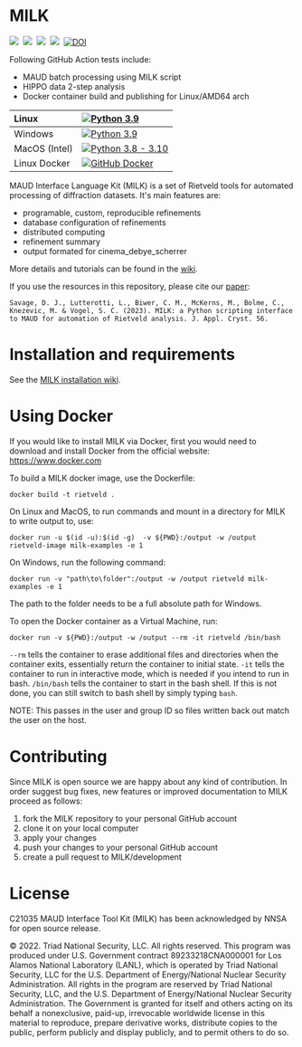 MILK
====
![](https://img.shields.io/github/languages/top/lanl/MILK)&nbsp;
![](https://img.shields.io/github/v/release/lanl/MILK)&nbsp;
![](https://img.shields.io/github/repo-size/lanl/MILK)&nbsp;
![](https://img.shields.io/github/contributors/lanl/MILK)&nbsp;
[![DOI](https://zenodo.org/badge/504997628.svg)](https://zenodo.org/badge/latestdoi/504997628)


Following GitHub Action tests include:
- MAUD batch processing using MILK script
- HIPPO data 2-step analysis
- Docker container build and publishing for Linux/AMD64 arch 

| Linux | [![Python 3.9](https://github.com/lanl/MILK/actions/workflows/build_Lin39.yml/badge.svg)](https://github.com/lanl/MILK/actions/workflows/build_Lin39.yml) |
| :----------- | :----------- |
| Windows | [![Python 3.9](https://github.com/lanl/MILK/actions/workflows/build_Win39.yml/badge.svg)](https://github.com/lanl/MILK/actions/workflows/build_Win39.yml) |
| MacOS (Intel) | [![Python 3.8 - 3.10](https://github.com/lanl/MILK/actions/workflows/build_MacPy38_310.yml/badge.svg)](https://github.com/lanl/MILK/actions/workflows/build_MacPy38_310.yml) |
| Linux Docker | [![GitHub Docker](https://github.com/lanl/MILK/actions/workflows/build_docker_linux.yml/badge.svg)](https://github.com/lanl/MILK/actions/workflows/build_docker_linux.yml) |

MAUD Interface Language Kit (MILK) is a set of Rietveld tools for automated processing of diffraction datasets. It's main features are:

* programable, custom, reproducible refinements
* database configuration of refinements
* distributed computing
* refinement summary 
* output formated for cinema_debye_scherrer 

More details and tutorials can be found in the [wiki](https://github.com/lanl/MILK/wiki).

If you use the resources in this repository, please cite our [paper](https://doi.org/10.1107/S1600576723005472): 

```
Savage, D. J., Lutterotti, L., Biwer, C. M., McKerns, M., Bolme, C., Knezevic, M. & Vogel, S. C. (2023). MILK: a Python scripting interface to MAUD for automation of Rietveld analysis. J. Appl. Cryst. 56.
```

Installation and requirements
=============================

See the [MILK installation wiki](https://github.com/lanl/MILK/wiki/Installation-Overview).

Using Docker
============

If you would like to install MILK via Docker, first you would need to download and install Docker from the official website: https://www.docker.com

To build a MILK docker image, use the Dockerfile:
```
docker build -t rietveld .
```

On Linux and MacOS, to run commands and mount in a directory for MILK to write output to, use:
```
docker run -u $(id -u):$(id -g)  -v ${PWD}:/output -w /output rietveld-image milk-examples -e 1
```

On Windows, run the following command:
```
docker run -v "path\to\folder":/output -w /output rietveld milk-examples -e 1
```
The path to the folder needs to be a full absolute path for Windows.

To open the Docker container as a Virtual Machine, run:
```
docker run -v ${PWD}:/output -w /output --rm -it rietveld /bin/bash
```
`--rm` tells the container to erase additional files and directories when the container exits, essentially return the container to initial state.
`-it` tells the container to run in interactive mode, which is needed if you intend to run in bash.
`/bin/bash` tells the container to start in the bash shell. If this is not done, you can still switch to bash shell by simply typing `bash`.


NOTE: This passes in the user and group ID so files written back out match the user on the host.

Contributing
============

Since MILK is open source we are happy about any kind of contribution. In
order suggest bug fixes, new features or improved documentation to MILK
proceed as follows:

1. fork the MILK repository to your personal GitHub account
2. clone it on your local computer
3. apply your changes
4. push your changes to your personal GitHub account
5. create a pull request to MILK/development

License
=======

C21035 MAUD Interface Tool Kit (MILK) has been acknowledged by NNSA for open source release.

© 2022. Triad National Security, LLC. All rights reserved.
This program was produced under U.S. Government contract 89233218CNA000001 for Los Alamos
National Laboratory (LANL), which is operated by Triad National Security, LLC for the U.S.
Department of Energy/National Nuclear Security Administration. All rights in the program are
reserved by Triad National Security, LLC, and the U.S. Department of Energy/National Nuclear
Security Administration. The Government is granted for itself and others acting on its behalf a
nonexclusive, paid-up, irrevocable worldwide license in this material to reproduce, prepare
derivative works, distribute copies to the public, perform publicly and display publicly, and to permit
others to do so.

